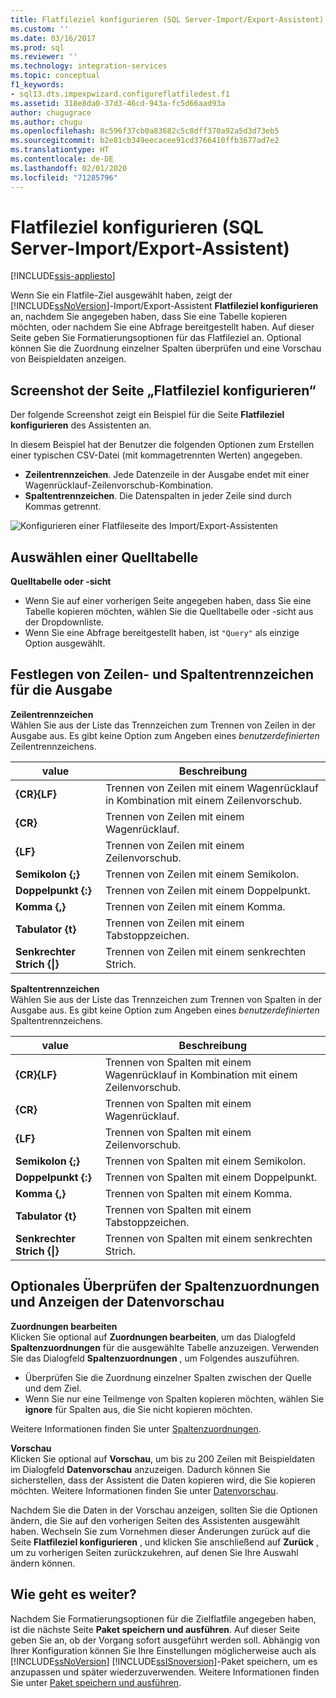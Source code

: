 ```yaml
---
title: Flatfileziel konfigurieren (SQL Server-Import/Export-Assistent) | Microsoft-Dokumentation
ms.custom: ''
ms.date: 03/16/2017
ms.prod: sql
ms.reviewer: ''
ms.technology: integration-services
ms.topic: conceptual
f1_keywords:
- sql13.dts.impexpwizard.configureflatfiledest.f1
ms.assetid: 318e8da0-37d3-46cd-943a-fc5d66aad93a
author: chugugrace
ms.author: chugu
ms.openlocfilehash: 8c596f37cb0a83682c5c8dff370a92a5d3d73eb5
ms.sourcegitcommit: b2e81cb349eecacee91cd3766410ffb3677ad7e2
ms.translationtype: HT
ms.contentlocale: de-DE
ms.lasthandoff: 02/01/2020
ms.locfileid: "71285796"
---
```

# <a name="configure-flat-file-destination-sql-server-import-and-export-wizard"></a>Flatfileziel konfigurieren (SQL Server-Import/Export-Assistent)

[!INCLUDE[ssis-appliesto](../../includes/ssis-appliesto-ssvrpluslinux-asdb-asdw-xxx.md)]


  Wenn Sie ein Flatfile-Ziel ausgewählt haben, zeigt der [!INCLUDE[ssNoVersion](../../includes/ssnoversion-md.md)]-Import/Export-Assistent **Flatfileziel konfigurieren** an, nachdem Sie angegeben haben, dass Sie eine Tabelle kopieren möchten, oder nachdem Sie eine Abfrage bereitgestellt haben. Auf dieser Seite geben Sie Formatierungsoptionen für das Flatfileziel an. Optional können Sie die Zuordnung einzelner Spalten überprüfen und eine Vorschau von Beispieldaten anzeigen.  
  
## <a name="screen-shot-of-the-configure-flat-file-destination-page"></a>Screenshot der Seite „Flatfileziel konfigurieren“  
 Der folgende Screenshot zeigt ein Beispiel für die Seite **Flatfileziel konfigurieren** des Assistenten an.
 
 In diesem Beispiel hat der Benutzer die folgenden Optionen zum Erstellen einer typischen CSV-Datei (mit kommagetrennten Werten) angegeben.
-   **Zeilentrennzeichen**. Jede Datenzeile in der Ausgabe endet mit einer Wagenrücklauf-Zeilenvorschub-Kombination.
-   **Spaltentrennzeichen**. Die Datenspalten in jeder Zeile sind durch Kommas getrennt.

 ![Konfigurieren einer Flatfileseite des Import/Export-Assistenten](../../integration-services/import-export-data/media/flat-file.png)
  
## <a name="pick-a-source-table"></a>Auswählen einer Quelltabelle
 **Quelltabelle oder -sicht**  
-   Wenn Sie auf einer vorherigen Seite angegeben haben, dass Sie eine Tabelle kopieren möchten, wählen Sie die Quelltabelle oder -sicht aus der Dropdownliste.
-   Wenn Sie eine Abfrage bereitgestellt haben, ist `"Query"` als einzige Option ausgewählt.  

## <a name="specify-row-and-column-delimiters-for-the-output"></a>Festlegen von Zeilen- und Spaltentrennzeichen für die Ausgabe
 **Zeilentrennzeichen**  
 Wählen Sie aus der Liste das Trennzeichen zum Trennen von Zeilen in der Ausgabe aus. Es gibt keine Option zum Angeben eines *benutzerdefinierten* Zeilentrennzeichens.  
  
|value|Beschreibung|  
|-----------|-----------------|  
|**{CR}{LF}**|Trennen von Zeilen mit einem Wagenrücklauf in Kombination mit einem Zeilenvorschub.|  
|**{CR}**|Trennen von Zeilen mit einem Wagenrücklauf.|  
|**{LF}**|Trennen von Zeilen mit einem Zeilenvorschub.|  
|**Semikolon {;}**|Trennen von Zeilen mit einem Semikolon.|  
|**Doppelpunkt {:}**|Trennen von Zeilen mit einem Doppelpunkt.|  
|**Komma {,}**|Trennen von Zeilen mit einem Komma.|  
|**Tabulator {t}**|Trennen von Zeilen mit einem Tabstoppzeichen.|  
|**Senkrechter Strich {&#124;}**|Trennen von Zeilen mit einem senkrechten Strich.|  
  
 **Spaltentrennzeichen**  
 Wählen Sie aus der Liste das Trennzeichen zum Trennen von Spalten in der Ausgabe aus. Es gibt keine Option zum Angeben eines *benutzerdefinierten* Spaltentrennzeichens.  
  
|value|Beschreibung|  
|-----------|-----------------|  
|**{CR}{LF}**|Trennen von Spalten mit einem Wagenrücklauf in Kombination mit einem Zeilenvorschub.|  
|**{CR}**|Trennen von Spalten mit einem Wagenrücklauf.|  
|**{LF}**|Trennen von Spalten mit einem Zeilenvorschub.|  
|**Semikolon {;}**|Trennen von Spalten mit einem Semikolon.|  
|**Doppelpunkt {:}**|Trennen von Spalten mit einem Doppelpunkt.|  
|**Komma {,}**|Trennen von Spalten mit einem Komma.|  
|**Tabulator {t}**|Trennen von Spalten mit einem Tabstoppzeichen.|  
|**Senkrechter Strich {&#124;}**|Trennen von Spalten mit einem senkrechten Strich.|  

## <a name="optionally-review-column-mappings-and-preview-data"></a>Optionales Überprüfen der Spaltenzuordnungen und Anzeigen der Datenvorschau

**Zuordnungen bearbeiten**   
Klicken Sie optional auf **Zuordnungen bearbeiten**, um das Dialogfeld **Spaltenzuordnungen** für die ausgewählte Tabelle anzuzeigen. Verwenden Sie das Dialogfeld **Spaltenzuordnungen** , um Folgendes auszuführen.
-   Überprüfen Sie die Zuordnung einzelner Spalten zwischen der Quelle und dem Ziel.
-   Wenn Sie nur eine Teilmenge von Spalten kopieren möchten, wählen Sie **ignore** für Spalten aus, die Sie nicht kopieren möchten.

Weitere Informationen finden Sie unter [Spaltenzuordnungen](../../integration-services/import-export-data/column-mappings-sql-server-import-and-export-wizard.md).  

**Vorschau**  
Klicken Sie optional auf **Vorschau**, um bis zu 200 Zeilen mit Beispieldaten im Dialogfeld **Datenvorschau** anzuzeigen. Dadurch können Sie sicherstellen, dass der Assistent die Daten kopieren wird, die Sie kopieren möchten. Weitere Informationen finden Sie unter [Datenvorschau](../../integration-services/import-export-data/preview-data-dialog-box-sql-server-import-and-export-wizard.md).  
  
Nachdem Sie die Daten in der Vorschau anzeigen, sollten Sie die Optionen ändern, die Sie auf den vorherigen Seiten des Assistenten ausgewählt haben. Wechseln Sie zum Vornehmen dieser Änderungen zurück auf die Seite **Flatfileziel konfigurieren** , und klicken Sie anschließend auf **Zurück** , um zu vorherigen Seiten zurückzukehren, auf denen Sie Ihre Auswahl ändern können.  

## <a name="whats-next"></a>Wie geht es weiter?  
 Nachdem Sie Formatierungsoptionen für die Zielflatfile angegeben haben, ist die nächste Seite **Paket speichern und ausführen**. Auf dieser Seite geben Sie an, ob der Vorgang sofort ausgeführt werden soll. Abhängig von Ihrer Konfiguration können Sie Ihre Einstellungen möglicherweise auch als [!INCLUDE[ssNoVersion](../../includes/ssnoversion-md.md)] [!INCLUDE[ssISnoversion](../../includes/ssisnoversion-md.md)]-Paket speichern, um es anzupassen und später wiederzuverwenden. Weitere Informationen finden Sie unter [Paket speichern und ausführen](../../integration-services/import-export-data/save-and-run-package-sql-server-import-and-export-wizard.md).  

